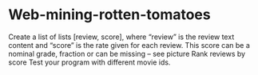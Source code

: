 # Web-mining-rotten-tomatoes
Create a list of lists [review, score], where “review” is the review text content and “score” is the rate given for each review. This score can be a nominal grade, fraction or can be missing – see picture
	Rank reviews by score
	Test your program with different movie ids.
